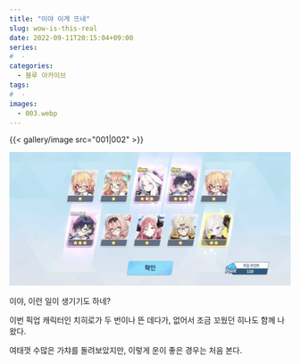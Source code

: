 ```yaml
---
title: "이야 이게 뜨네"
slug: wow-is-this-real
date: 2022-09-11T20:15:04+09:00
series:
#  - 
categories:
  - 블루 아카이브
tags:
#  - 
images:
  - 003.webp
---
```


{{< gallery/image src="001|002" >}}

![](003.webp)

이야, 이런 일이 생기기도 하네?

이번 픽업 캐릭터인 치히로가 두 번이나 뜬 데다가, 없어서 조금 꼬웠던 히나도 함께 나왔다.

여태껏 수많은 가챠를 돌려보았지만, 이렇게 운이 좋은 경우는 처음 본다.
